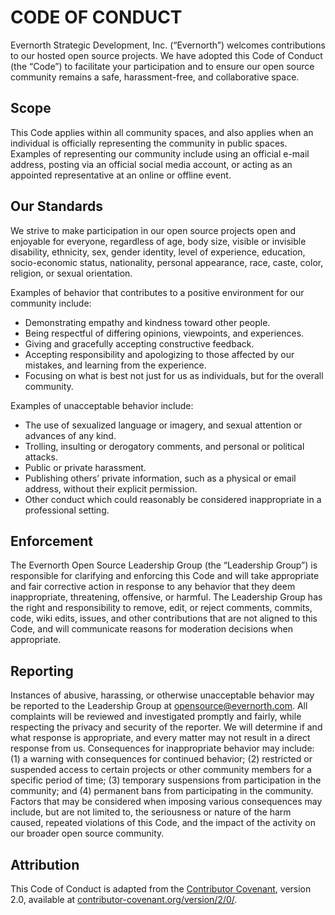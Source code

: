 # CODE OF CONDUCT
Evernorth Strategic Development, Inc. (“Evernorth”) welcomes contributions to our hosted open source projects.  We have adopted this Code of Conduct (the “Code”) to facilitate your participation and to ensure our open source community remains a safe, harassment-free, and collaborative space. 

## Scope
This Code applies within all community spaces, and also applies when an individual is officially representing the community in public spaces. Examples of representing our community include using an official e-mail address, posting via an official social media account, or acting as an appointed representative at an online or offline event.

## Our Standards
We strive to make participation in our open source projects open and enjoyable for everyone, regardless of age, body size, visible or invisible disability, ethnicity, sex, gender identity, level of experience, education, socio-economic status, nationality, personal appearance, race, caste, color, religion, or sexual orientation.  

Examples of behavior that contributes to a positive environment for our community include:
* Demonstrating empathy and kindness toward other people.
* Being respectful of differing opinions, viewpoints, and experiences.
* Giving and gracefully accepting constructive feedback.
* Accepting responsibility and apologizing to those affected by our mistakes, and learning from the experience.
* Focusing on what is best not just for us as individuals, but for the overall community.

Examples of unacceptable behavior include:
* The use of sexualized language or imagery, and sexual attention or advances of any kind.
* Trolling, insulting or derogatory comments, and personal or political attacks.
* Public or private harassment.
* Publishing others’ private information, such as a physical or email address, without their explicit permission.
* Other conduct which could reasonably be considered inappropriate in a professional setting.

## Enforcement 
The Evernorth Open Source Leadership Group (the “Leadership Group”) is responsible for clarifying and enforcing this Code and will take appropriate and fair corrective action in response to any behavior that they deem inappropriate, threatening, offensive, or harmful.
The Leadership Group has the right and responsibility to remove, edit, or reject comments, commits, code, wiki edits, issues, and other contributions that are not aligned to this Code, and will communicate reasons for moderation decisions when appropriate.

## Reporting 
Instances of abusive, harassing, or otherwise unacceptable behavior may be reported to the Leadership Group at [opensource@evernorth.com](mailto:opensource@evernorth.com).   All complaints will be reviewed and investigated promptly and fairly, while respecting the privacy and security of the reporter.  We will determine if and what response is appropriate, and every matter may not result in a direct response from us. 
Consequences for inappropriate behavior may include: (1) a warning with consequences for continued behavior; (2) restricted or suspended access to certain projects or other community members for a specific period of time; (3) temporary suspensions from participation in the community; and (4) permanent bans from participating in the community.   Factors that may be considered when imposing various consequences may include, but are not limited to, the seriousness or nature of the harm caused, repeated violations of this Code, and the impact of the activity on our broader open source community.  

## Attribution
This Code of Conduct is adapted from the [Contributor Covenant](https://contributor-covenant.org), version 2.0, available at [contributor-covenant.org/version/2/0/](https://www.contributor-covenant.org/version/2/0/code_of_conduct.html).